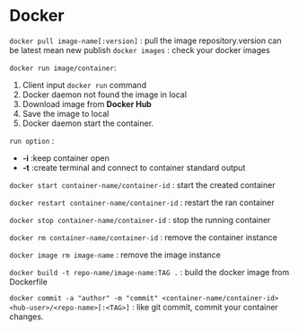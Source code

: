 Docker
========================
`docker pull image-name[:version]` : pull the image repository.version can be latest mean new publish
`docker images` : check your docker images

`docker run image/container`:
1. Client input `docker run` command
2. Docker daemon not found the image in local
3. Download image from **Docker Hub**
4. Save the image to local
5. Docker daemon start the container.

`run option` :
+ **-i** :keep container open
+ **-t** :create terminal and connect to container standard output

`docker start container-name/container-id` : start the created container

`docker restart container-name/container-id` : restart the ran container

`docker stop container-name/container-id` : stop the running container

`docker rm container-name/container-id` : remove the container instance

`docker image rm image-name` : remove the image instance

`docker build -t repo-name/image-name:TAG .` : build the docker image from Dockerfile

`docker commit -a "author" -m "commit" <container-name/container-id> <hub-user>/<repo-name>[:<TAG>]` : like git commit, commit your container changes.
